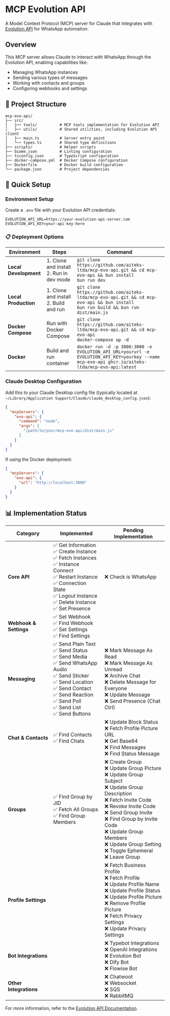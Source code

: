 # MCP Evolution API

A Model Context Protocol (MCP) server for Claude that integrates with [Evolution API](https://doc.evolution-api.com/) for WhatsApp automation.

## Overview

This MCP server allows Claude to interact with WhatsApp through the Evolution API, enabling capabilities like:
- Managing WhatsApp instances
- Sending various types of messages
- Working with contacts and groups
- Configuring webhooks and settings

## 📂 Project Structure

```
mcp-evo-api/
├── src/
│   ├── tools/          # MCP tools implementation for Evolution API
│   ├── utils/          # Shared utilities, including Evolution API client
│   ├── main.ts         # Server entry point
│   └── types.ts        # Shared type definitions
├── scripts/            # Helper scripts
├── biome.json          # Linting configuration
├── tsconfig.json       # TypeScript configuration
├── docker-compose.yml  # Docker Compose configuration
├── Dockerfile          # Docker build configuration
└── package.json        # Project dependencies
```

## 🚀 Quick Setup

### Environment Setup

Create a `.env` file with your Evolution API credentials:
```
EVOLUTION_API_URL=https://your-evolution-api-server.com
EVOLUTION_API_KEY=your-api-key-here
```

### 📋 Deployment Options

| Environment | Steps | Command |
|-------------|-------|---------|
| **Local Development** | 1. Clone and install<br>2. Run in dev mode | `git clone https://github.com/aiteks-ltda/mcp-evo-api.git && cd mcp-evo-api && bun install`<br>`bun run dev` |
| **Local Production** | 1. Clone and install<br>2. Build and run | `git clone https://github.com/aiteks-ltda/mcp-evo-api.git && cd mcp-evo-api && bun install`<br>`bun run build && bun run dist/main.js` |
| **Docker Compose** | Run with Docker Compose | `git clone https://github.com/aiteks-ltda/mcp-evo-api.git && cd mcp-evo-api`<br>`docker-compose up -d` |
| **Docker** | Build and run container | `docker run -d -p 3000:3000 -e EVOLUTION_API_URL=yoururl -e EVOLUTION_API_KEY=yourkey --name mcp-evo-api ghcr.io/aiteks-ltda/mcp-evo-api:latest` |

### Claude Desktop Configuration

Add this to your Claude Desktop config file (typically located at `~/Library/Application Support/Claude/claude_desktop_config.json`):

```json
{
  "mcpServers": {
    "evo-api": {
      "command": "node",
      "args": [
        "/path/to/your/mcp-evo-api/dist/main.js"
      ]
    }
  }
}
```

If using the Docker deployment:
```json
{
  "mcpServers": {
    "evo-api": {
      "url": "http://localhost:3000"
    }
  }
}
```

## 📊 Implementation Status

| Category | Implemented | Pending Implementation |
|----------|-------------|------------------------|
| **Core API** | ✅ Get Information<br>✅ Create Instance<br>✅ Fetch Instances<br>✅ Instance Connect<br>✅ Restart Instance<br>✅ Connection State<br>✅ Logout Instance<br>✅ Delete Instance<br>✅ Set Presence | ❌ Check is WhatsApp |
| **Webhook & Settings** | ✅ Set Webhook<br>✅ Find Webhook<br>✅ Set Settings<br>✅ Find Settings | |
| **Messaging** | ✅ Send Plain Text<br>✅ Send Status<br>✅ Send Media<br>✅ Send WhatsApp Audio<br>✅ Send Sticker<br>✅ Send Location<br>✅ Send Contact<br>✅ Send Reaction<br>✅ Send Poll<br>✅ Send List<br>✅ Send Buttons | ❌ Mark Message As Read<br>❌ Mark Message As Unread<br>❌ Archive Chat<br>❌ Delete Message for Everyone<br>❌ Update Message<br>❌ Send Presence (Chat Ctrl) |
| **Chat & Contacts** | ✅ Find Contacts<br>✅ Find Chats | ❌ Update Block Status<br>❌ Fetch Profile Picture URL<br>❌ Get Base64<br>❌ Find Messages<br>❌ Find Status Message |
| **Groups** | ✅ Find Group by JID<br>✅ Fetch All Groups<br>✅ Find Group Members | ❌ Create Group<br>❌ Update Group Picture<br>❌ Update Group Subject<br>❌ Update Group Description<br>❌ Fetch Invite Code<br>❌ Revoke Invite Code<br>❌ Send Group Invite<br>❌ Find Group by Invite Code<br>❌ Update Group Members<br>❌ Update Group Setting<br>❌ Toggle Ephemeral<br>❌ Leave Group |
| **Profile Settings** | | ❌ Fetch Business Profile<br>❌ Fetch Profile<br>❌ Update Profile Name<br>❌ Update Profile Status<br>❌ Update Profile Picture<br>❌ Remove Profile Picture<br>❌ Fetch Privacy Settings<br>❌ Update Privacy Settings |
| **Bot Integrations** | | ❌ Typebot Integrations<br>❌ OpenAI Integrations<br>❌ Evolution Bot<br>❌ Dify Bot<br>❌ Flowise Bot |
| **Other Integrations** | | ❌ Chatwoot<br>❌ Websocket<br>❌ SQS<br>❌ RabbitMQ |

For more information, refer to the [Evolution API Documentation](https://doc.evolution-api.com/).
